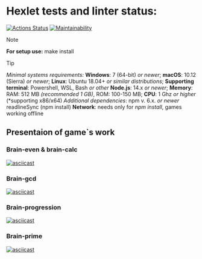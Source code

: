 # Hexlet tests and linter status:
[![Actions Status](https://github.com/p1anktongg/frontend-project-44/actions/workflows/hexlet-check.yml/badge.svg)](https://github.com/p1anktongg/frontend-project-44/actions)
[![Maintainability](https://api.codeclimate.com/v1/badges/c4c122fef9c88918076d/maintainability)](https://codeclimate.com/github/p1anktongg/frontend-project-44/maintainability)

> [!NOTE] 
> **For setup use:** make install

> [!TIP]
> *Minimal systems requirements:*
> **Windows**: 7 (64-bit) *or newer*;
  **macOS**: 10.12 (Sierra) *or newer*;
  **Linux**: Ubuntu 18.04+ *or similar distributions*;
  **Supporting terminal**: Powershell, WSL, Bash *or other*
> **Node.js**: 14.x *or newer*;
> **Memory**:  
> RAM: 512 MB *(recommended 1 GB)*,
> ROM: 100-150 MB;
> **CPU**: 1 Ghz *or higher* (*supporting x86/x64)
> *Additional dependencies*: npm v. 6.x. *or newer*
                             readlineSync (npm install)
> **Network**: needs only for *npm install*, games working offline
## Presentaion of game`s work
### Brain-even & brain-calc
[![asciicast](https://asciinema.org/a/WqigXtgsTTsn87dOnMyi5xAof.svg)](https://asciinema.org/a/WqigXtgsTTsn87dOnMyi5xAof)
### Brain-gcd
[![asciicast](https://asciinema.org/a/Lmjl9aYOvpUqVO6QO74kc8Gat.svg)](https://asciinema.org/a/Lmjl9aYOvpUqVO6QO74kc8Gat)
### Brain-progression
[![asciicast](https://asciinema.org/a/mJtGkutRwibmXdlNksWvPDv9V.svg)](https://asciinema.org/a/mJtGkutRwibmXdlNksWvPDv9V)
### Brain-prime
[![asciicast](https://asciinema.org/a/9CGkftuZvxu4Uv9b8SIYgFsZ4.svg)](https://asciinema.org/a/9CGkftuZvxu4Uv9b8SIYgFsZ4)